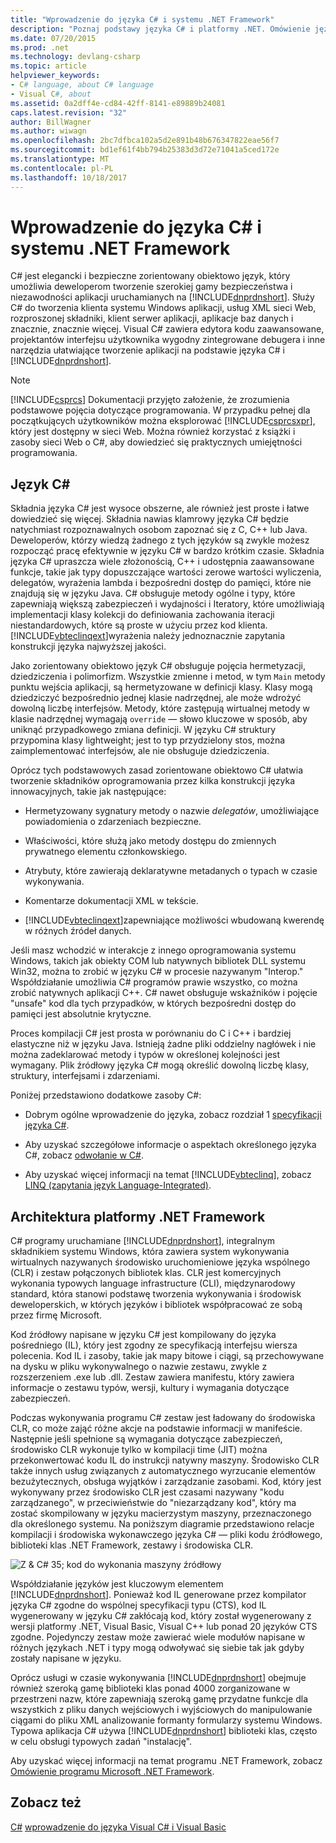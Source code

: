 ```yaml
---
title: "Wprowadzenie do języka C# i systemu .NET Framework"
description: "Poznaj podstawy języka C# i platformy .NET. Omówienie języka C# i ekosystemu platformy .NET."
ms.date: 07/20/2015
ms.prod: .net
ms.technology: devlang-csharp
ms.topic: article
helpviewer_keywords:
- C# language, about C# language
- Visual C#, about
ms.assetid: 0a2dff4e-cd84-42ff-8141-e89889b24081
caps.latest.revision: "32"
author: BillWagner
ms.author: wiwagn
ms.openlocfilehash: 2bc7dfbca102a5d2e891b48b676347822eae56f7
ms.sourcegitcommit: bd1ef61f4bb794b25383d3d72e71041a5ced172e
ms.translationtype: MT
ms.contentlocale: pl-PL
ms.lasthandoff: 10/18/2017
---
```

# <a name="introduction-to-the-c-language-and-the-net-framework"></a>Wprowadzenie do języka C# i systemu .NET Framework
C# jest elegancki i bezpieczne zorientowany obiektowo język, który umożliwia deweloperom tworzenie szerokiej gamy bezpieczeństwa i niezawodności aplikacji uruchamianych na [!INCLUDE[dnprdnshort](~/includes/dnprdnshort-md.md)]. Służy C# do tworzenia klienta systemu Windows aplikacji, usług XML sieci Web, rozproszonej składniki, klient serwer aplikacji, aplikacje baz danych i znacznie, znacznie więcej. Visual C# zawiera edytora kodu zaawansowane, projektantów interfejsu użytkownika wygodny zintegrowane debugera i inne narzędzia ułatwiające tworzenie aplikacji na podstawie języka C# i [!INCLUDE[dnprdnshort](~/includes/dnprdnshort-md.md)].  
  
> [!NOTE]
> [!INCLUDE[csprcs](~/includes/csprcs-md.md)] Dokumentacji przyjęto założenie, że zrozumienia podstawowe pojęcia dotyczące programowania. W przypadku pełnej dla początkujących użytkowników można eksplorować [!INCLUDE[csprcsxpr](~/includes/csprcsxpr-md.md)], który jest dostępny w sieci Web. Można również korzystać z książki i zasoby sieci Web o C#, aby dowiedzieć się praktycznych umiejętności programowania.  
  
## <a name="c-language"></a>Język C#  
 Składnia języka C# jest wysoce obszerne, ale również jest proste i łatwe dowiedzieć się więcej. Składnia nawias klamrowy języka C# będzie natychmiast rozpoznawalnych osobom zapoznać się z C, C++ lub Java. Deweloperów, którzy wiedzą żadnego z tych języków są zwykle możesz rozpocząć pracę efektywnie w języku C# w bardzo krótkim czasie. Składnia języka C# upraszcza wiele złożonością, C++ i udostępnia zaawansowane funkcje, takie jak typy dopuszczające wartości zerowe wartości wyliczenia, delegatów, wyrażenia lambda i bezpośredni dostęp do pamięci, które nie znajdują się w języku Java. C# obsługuje metody ogólne i typy, które zapewniają większą zabezpieczeń i wydajności i Iteratory, które umożliwiają implementacji klasy kolekcji do definiowania zachowania iteracji niestandardowych, które są proste w użyciu przez kod klienta. [!INCLUDE[vbteclinqext](~/includes/vbteclinqext-md.md)]wyrażenia należy jednoznacznie zapytania konstrukcji języka najwyższej jakości.  
  
 Jako zorientowany obiektowo język C# obsługuje pojęcia hermetyzacji, dziedziczenia i polimorfizm. Wszystkie zmienne i metod, w tym `Main` metody punktu wejścia aplikacji, są hermetyzowane w definicji klasy. Klasy mogą dziedziczyć bezpośrednio jednej klasie nadrzędnej, ale może wdrożyć dowolną liczbę interfejsów. Metody, które zastępują wirtualnej metody w klasie nadrzędnej wymagają `override` — słowo kluczowe w sposób, aby uniknąć przypadkowego zmiana definicji. W języku C# struktury przypomina klasy lightweight; jest to typ przydzielony stos, można zaimplementować interfejsów, ale nie obsługuje dziedziczenia.  
  
 Oprócz tych podstawowych zasad zorientowane obiektowo C# ułatwia tworzenie składników oprogramowania przez kilka konstrukcji języka innowacyjnych, takie jak następujące:  
  
-   Hermetyzowany sygnatury metody o nazwie *delegatów*, umożliwiające powiadomienia o zdarzeniach bezpieczne.  
  
-   Właściwości, które służą jako metody dostępu do zmiennych prywatnego elementu członkowskiego.  
  
-   Atrybuty, które zawierają deklaratywne metadanych o typach w czasie wykonywania.  
  
-   Komentarze dokumentacji XML w tekście.  
  
-   [!INCLUDE[vbteclinqext](~/includes/vbteclinqext-md.md)]zapewniające możliwości wbudowaną kwerendę w różnych źródeł danych.  
  
 Jeśli masz wchodzić w interakcje z innego oprogramowania systemu Windows, takich jak obiekty COM lub natywnych bibliotek DLL systemu Win32, można to zrobić w języku C# w procesie nazywanym "Interop." Współdziałanie umożliwia C# programów prawie wszystko, co można zrobić natywnych aplikacji C++. C# nawet obsługuje wskaźników i pojęcie "unsafe" kod dla tych przypadków, w których bezpośredni dostęp do pamięci jest absolutnie krytyczne.  
  
 Proces kompilacji C# jest prosta w porównaniu do C i C++ i bardziej elastyczne niż w języku Java. Istnieją żadne pliki oddzielny nagłówek i nie można zadeklarować metody i typów w określonej kolejności jest wymagany. Plik źródłowy języka C# mogą określić dowolną liczbę klasy, struktury, interfejsami i zdarzeniami.  
  
 Poniżej przedstawiono dodatkowe zasoby C#:  
  
-   Dobrym ogólne wprowadzenie do języka, zobacz rozdział 1 [specyfikacji języka C#](../../csharp/language-reference/language-specification/index.md).  
  
-   Aby uzyskać szczegółowe informacje o aspektach określonego języka C#, zobacz [odwołanie w C#](../../csharp/language-reference/index.md).  
  
-   Aby uzyskać więcej informacji na temat [!INCLUDE[vbteclinq](~/includes/vbteclinq-md.md)], zobacz [LINQ (zapytania język Language-Integrated)](../programming-guide/concepts/linq/index.md).  

## <a name="net-framework-platform-architecture"></a>Architektura platformy .NET Framework  
 C# programy uruchamiane [!INCLUDE[dnprdnshort](~/includes/dnprdnshort-md.md)], integralnym składnikiem systemu Windows, która zawiera system wykonywania wirtualnych nazywanych środowisko uruchomieniowe języka wspólnego (CLR) i zestaw połączonych bibliotek klas. CLR jest komercyjnych wykonania typowych language infrastructure (CLI), międzynarodowy standard, która stanowi podstawę tworzenia wykonywania i środowisk deweloperskich, w których języków i bibliotek współpracować ze sobą przez firmę Microsoft.  
  
 Kod źródłowy napisane w języku C# jest kompilowany do języka pośredniego (IL), który jest zgodny ze specyfikacją interfejsu wiersza polecenia. Kod IL i zasoby, takie jak mapy bitowe i ciągi, są przechowywane na dysku w pliku wykonywalnego o nazwie zestawu, zwykle z rozszerzeniem .exe lub .dll. Zestaw zawiera manifestu, który zawiera informacje o zestawu typów, wersji, kultury i wymagania dotyczące zabezpieczeń.  
  
 Podczas wykonywania programu C# zestaw jest ładowany do środowiska CLR, co może zająć różne akcje na podstawie informacji w manifeście. Następnie jeśli spełnione są wymagania dotyczące zabezpieczeń, środowisko CLR wykonuje tylko w kompilacji time (JIT) można przekonwertować kodu IL do instrukcji natywny maszyny. Środowisko CLR także innych usług związanych z automatycznego wyrzucanie elementów bezużytecznych, obsługa wyjątków i zarządzanie zasobami. Kod, który jest wykonywany przez środowisko CLR jest czasami nazywany "kodu zarządzanego", w przeciwieństwie do "niezarządzany kod", który ma zostać skompilowany w języku macierzystym maszyny, przeznaczonego dla określonego systemu. Na poniższym diagramie przedstawiono relacje kompilacji i środowiska wykonawczego języka C# — pliki kodu źródłowego, biblioteki klas .NET Framework, zestawy i środowiska CLR.  
  
 ![Z & C# 35; kod do wykonania maszyny źródłowy](../../csharp/getting-started/media/netarchitecture.png "NETarchitecture")  
  
 Współdziałanie języków jest kluczowym elementem [!INCLUDE[dnprdnshort](~/includes/dnprdnshort-md.md)]. Ponieważ kod IL generowane przez kompilator języka C# zgodne do wspólnej specyfikacji typu (CTS), kod IL wygenerowany w języku C# zakłócają kod, który został wygenerowany z wersji platformy .NET, Visual Basic, Visual C++ lub ponad 20 języków CTS zgodne. Pojedynczy zestaw może zawierać wiele modułów napisane w różnych językach .NET i typy mogą odwoływać się siebie tak jak gdyby zostały napisane w języku.  
  
 Oprócz usługi w czasie wykonywania [!INCLUDE[dnprdnshort](~/includes/dnprdnshort-md.md)] obejmuje również szeroką gamę biblioteki klas ponad 4000 zorganizowane w przestrzeni nazw, które zapewniają szeroką gamę przydatne funkcje dla wszystkich z pliku danych wejściowych i wyjściowych do manipulowanie ciągami do pliku XML analizowanie formanty formularzy systemu Windows. Typowa aplikacja C# używa [!INCLUDE[dnprdnshort](~/includes/dnprdnshort-md.md)] biblioteki klas, często w celu obsługi typowych zadań "instalację".  
  
 Aby uzyskać więcej informacji na temat programu .NET Framework, zobacz [Omówienie programu Microsoft .NET Framework](../../framework/get-started/overview.md).  
  
## <a name="see-also"></a>Zobacz też  
 [C#](../../csharp/index.md) [wprowadzenie do języka Visual C# i Visual Basic](/visualstudio/ide/getting-started-with-visual-csharp-and-visual-basic)
